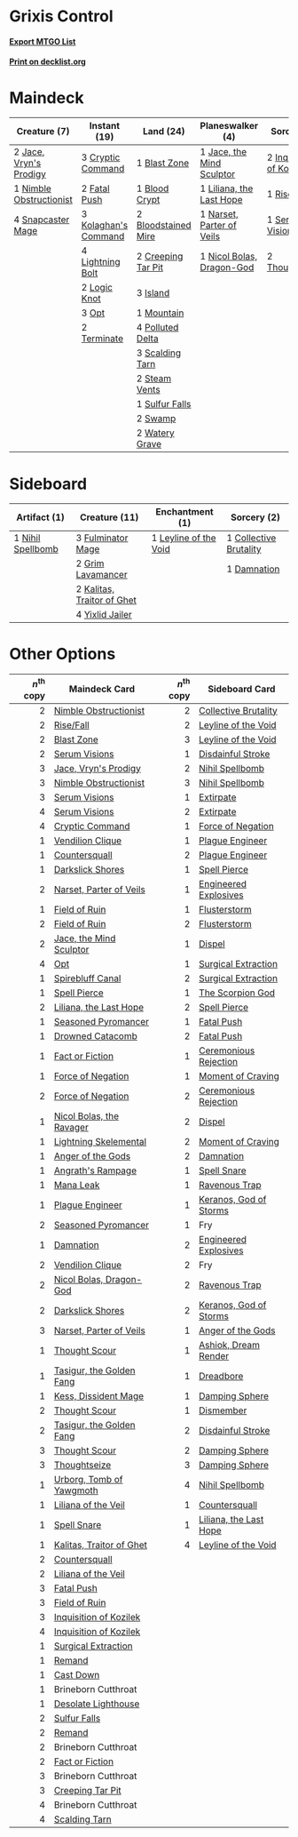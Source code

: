 # Grixis Control

#### [Export MTGO List](../collection/Grixis%20Control/Grixis%20Control.txt)
#### [Print on decklist.org](http://decklist.org/?deckmain=1%09Blast%20Zone%0A1%09Blood%20Crypt%0A2%09Bloodstained%20Mire%0A2%09Creeping%20Tar%20Pit%0A3%09Cryptic%20Command%0A2%09Fatal%20Push%0A2%09Inquisition%20of%20Kozilek%0A3%09Island%0A2%09Jace,%20Vryn's%20Prodigy%0A1%09Jace,%20the%20Mind%20Sculptor%0A3%09Kolaghan's%20Command%0A4%09Lightning%20Bolt%0A1%09Liliana,%20the%20Last%20Hope%0A2%09Logic%20Knot%0A1%09Mountain%0A1%09Narset,%20Parter%20of%20Veils%0A1%09Nicol%20Bolas,%20Dragon-God%0A1%09Nimble%20Obstructionist%0A3%09Opt%0A4%09Polluted%20Delta%0A1%09Rise/Fall%0A3%09Scalding%20Tarn%0A1%09Serum%20Visions%0A4%09Snapcaster%20Mage%0A2%09Steam%20Vents%0A1%09Sulfur%20Falls%0A2%09Swamp%0A2%09Terminate%0A2%09Thoughtseize%0A2%09Watery%20Grave&deckside=1%09Collective%20Brutality%0A1%09Damnation%0A3%09Fulminator%20Mage%0A2%09Grim%20Lavamancer%0A2%09Kalitas,%20Traitor%20of%20Ghet%0A1%09Leyline%20of%20the%20Void%0A1%09Nihil%20Spellbomb%0A4%09Yixlid%20Jailer)
# Maindeck

|                                           Creature (7)                                           |                                         Instant (19)                                          |                                          Land (24)                                           |                                          Planeswalker (4)                                          |                                            Sorcery (6)                                            |
|--------------------------------------------------------------------------------------------------|-----------------------------------------------------------------------------------------------|----------------------------------------------------------------------------------------------|----------------------------------------------------------------------------------------------------|---------------------------------------------------------------------------------------------------|
|2 [Jace, Vryn's Prodigy](http://gatherer.wizards.com/Pages/Card/Details.aspx?multiverseid=398434) |3 [Cryptic Command](http://gatherer.wizards.com/Pages/Card/Details.aspx?multiverseid=438614)   |1 [Blast Zone](http://gatherer.wizards.com/Pages/Card/Details.aspx?multiverseid=461171)       |1 [Jace, the Mind Sculptor](http://gatherer.wizards.com/Pages/Card/Details.aspx?multiverseid=442051)|2 [Inquisition of Kozilek](http://gatherer.wizards.com/Pages/Card/Details.aspx?multiverseid=416897)|
|1 [Nimble Obstructionist](http://gatherer.wizards.com/Pages/Card/Details.aspx?multiverseid=430729)|2 [Fatal Push](http://gatherer.wizards.com/Pages/Card/Details.aspx?multiverseid=423724)        |1 [Blood Crypt](http://gatherer.wizards.com/Pages/Card/Details.aspx?multiverseid=97102)       |1 [Liliana, the Last Hope](http://gatherer.wizards.com/Pages/Card/Details.aspx?multiverseid=414388) |1 [Rise/Fall](http://gatherer.wizards.com/Pages/Card/Details.aspx?multiverseid=259266)             |
|4 [Snapcaster Mage](http://gatherer.wizards.com/Pages/Card/Details.aspx?multiverseid=227676)      |3 [Kolaghan's Command](http://gatherer.wizards.com/Pages/Card/Details.aspx?multiverseid=394613)|2 [Bloodstained Mire](http://gatherer.wizards.com/Pages/Card/Details.aspx?multiverseid=405094)|1 [Narset, Parter of Veils](http://gatherer.wizards.com/Pages/Card/Details.aspx?multiverseid=460988)|1 [Serum Visions](http://gatherer.wizards.com/Pages/Card/Details.aspx?multiverseid=50145)          |
|                                                                                                  |4 [Lightning Bolt](http://gatherer.wizards.com/Pages/Card/Details.aspx?multiverseid=806)       |2 [Creeping Tar Pit](http://gatherer.wizards.com/Pages/Card/Details.aspx?multiverseid=457138) |1 [Nicol Bolas, Dragon-God](http://gatherer.wizards.com/Pages/Card/Details.aspx?multiverseid=463947)|2 [Thoughtseize](http://gatherer.wizards.com/Pages/Card/Details.aspx?multiverseid=438676)          |
|                                                                                                  |2 [Logic Knot](http://gatherer.wizards.com/Pages/Card/Details.aspx?multiverseid=126151)        |3 [Island](http://gatherer.wizards.com/Pages/Card/Details.aspx?multiverseid=439857)           |                                                                                                    |                                                                                                   |
|                                                                                                  |3 [Opt](http://gatherer.wizards.com/Pages/Card/Details.aspx?multiverseid=442948)               |1 [Mountain](http://gatherer.wizards.com/Pages/Card/Details.aspx?multiverseid=439859)         |                                                                                                    |                                                                                                   |
|                                                                                                  |2 [Terminate](http://gatherer.wizards.com/Pages/Card/Details.aspx?multiverseid=176449)         |4 [Polluted Delta](http://gatherer.wizards.com/Pages/Card/Details.aspx?multiverseid=405104)   |                                                                                                    |                                                                                                   |
|                                                                                                  |                                                                                               |3 [Scalding Tarn](http://gatherer.wizards.com/Pages/Card/Details.aspx?multiverseid=405107)    |                                                                                                    |                                                                                                   |
|                                                                                                  |                                                                                               |2 [Steam Vents](http://gatherer.wizards.com/Pages/Card/Details.aspx?multiverseid=405109)      |                                                                                                    |                                                                                                   |
|                                                                                                  |                                                                                               |1 [Sulfur Falls](http://gatherer.wizards.com/Pages/Card/Details.aspx?multiverseid=443135)     |                                                                                                    |                                                                                                   |
|                                                                                                  |                                                                                               |2 [Swamp](http://gatherer.wizards.com/Pages/Card/Details.aspx?multiverseid=439858)            |                                                                                                    |                                                                                                   |
|                                                                                                  |                                                                                               |2 [Watery Grave](http://gatherer.wizards.com/Pages/Card/Details.aspx?multiverseid=405114)     |                                                                                                    |                                                                                                   |


# Sideboard

|                                        Artifact (1)                                        |                                            Creature (11)                                            |                                        Enchantment (1)                                         |                                           Sorcery (2)                                           |
|--------------------------------------------------------------------------------------------|-----------------------------------------------------------------------------------------------------|------------------------------------------------------------------------------------------------|-------------------------------------------------------------------------------------------------|
|1 [Nihil Spellbomb](http://gatherer.wizards.com/Pages/Card/Details.aspx?multiverseid=442215)|3 [Fulminator Mage](http://gatherer.wizards.com/Pages/Card/Details.aspx?multiverseid=397686)         |1 [Leyline of the Void](http://gatherer.wizards.com/Pages/Card/Details.aspx?multiverseid=107682)|1 [Collective Brutality](http://gatherer.wizards.com/Pages/Card/Details.aspx?multiverseid=414380)|
|                                                                                            |2 [Grim Lavamancer](http://gatherer.wizards.com/Pages/Card/Details.aspx?multiverseid=430589)         |                                                                                                |1 [Damnation](http://gatherer.wizards.com/Pages/Card/Details.aspx?multiverseid=425888)           |
|                                                                                            |2 [Kalitas, Traitor of Ghet](http://gatherer.wizards.com/Pages/Card/Details.aspx?multiverseid=407596)|                                                                                                |                                                                                                 |
|                                                                                            |4 [Yixlid Jailer](http://gatherer.wizards.com/Pages/Card/Details.aspx?multiverseid=130702)           |                                                                                                |                                                                                                 |


# Other Options

|*n*<sup>th</sup> copy|                                           Maindeck Card                                           |*n*<sup>th</sup> copy|                                         Sideboard Card                                          |
|--------------------:|---------------------------------------------------------------------------------------------------|--------------------:|-------------------------------------------------------------------------------------------------|
|                    2|[Nimble Obstructionist](http://gatherer.wizards.com/Pages/Card/Details.aspx?multiverseid=430729)   |                    2|[Collective Brutality](http://gatherer.wizards.com/Pages/Card/Details.aspx?multiverseid=414380)  |
|                    2|[Rise/Fall](http://gatherer.wizards.com/Pages/Card/Details.aspx?multiverseid=259266)               |                    2|[Leyline of the Void](http://gatherer.wizards.com/Pages/Card/Details.aspx?multiverseid=107682)   |
|                    2|[Blast Zone](http://gatherer.wizards.com/Pages/Card/Details.aspx?multiverseid=461171)              |                    3|[Leyline of the Void](http://gatherer.wizards.com/Pages/Card/Details.aspx?multiverseid=107682)   |
|                    2|[Serum Visions](http://gatherer.wizards.com/Pages/Card/Details.aspx?multiverseid=50145)            |                    1|[Disdainful Stroke](http://gatherer.wizards.com/Pages/Card/Details.aspx?multiverseid=420705)     |
|                    3|[Jace, Vryn's Prodigy](http://gatherer.wizards.com/Pages/Card/Details.aspx?multiverseid=398434)    |                    2|[Nihil Spellbomb](http://gatherer.wizards.com/Pages/Card/Details.aspx?multiverseid=442215)       |
|                    3|[Nimble Obstructionist](http://gatherer.wizards.com/Pages/Card/Details.aspx?multiverseid=430729)   |                    3|[Nihil Spellbomb](http://gatherer.wizards.com/Pages/Card/Details.aspx?multiverseid=442215)       |
|                    3|[Serum Visions](http://gatherer.wizards.com/Pages/Card/Details.aspx?multiverseid=50145)            |                    1|[Extirpate](http://gatherer.wizards.com/Pages/Card/Details.aspx?multiverseid=370384)             |
|                    4|[Serum Visions](http://gatherer.wizards.com/Pages/Card/Details.aspx?multiverseid=50145)            |                    2|[Extirpate](http://gatherer.wizards.com/Pages/Card/Details.aspx?multiverseid=370384)             |
|                    4|[Cryptic Command](http://gatherer.wizards.com/Pages/Card/Details.aspx?multiverseid=438614)         |                    1|[Force of Negation](http://gatherer.wizards.com/Pages/Card/Details.aspx?multiverseid=464001)     |
|                    1|[Vendilion Clique](http://gatherer.wizards.com/Pages/Card/Details.aspx?multiverseid=442065)        |                    1|[Plague Engineer](http://gatherer.wizards.com/Pages/Card/Details.aspx?multiverseid=464049)       |
|                    1|[Countersquall](http://gatherer.wizards.com/Pages/Card/Details.aspx?multiverseid=186327)           |                    2|[Plague Engineer](http://gatherer.wizards.com/Pages/Card/Details.aspx?multiverseid=464049)       |
|                    1|[Darkslick Shores](http://gatherer.wizards.com/Pages/Card/Details.aspx?multiverseid=209400)        |                    1|[Spell Pierce](http://gatherer.wizards.com/Pages/Card/Details.aspx?multiverseid=425876)          |
|                    2|[Narset, Parter of Veils](http://gatherer.wizards.com/Pages/Card/Details.aspx?multiverseid=460988) |                    1|[Engineered Explosives](http://gatherer.wizards.com/Pages/Card/Details.aspx?multiverseid=50139)  |
|                    1|[Field of Ruin](http://gatherer.wizards.com/Pages/Card/Details.aspx?multiverseid=435415)           |                    1|[Flusterstorm](http://gatherer.wizards.com/Pages/Card/Details.aspx?multiverseid=228255)          |
|                    2|[Field of Ruin](http://gatherer.wizards.com/Pages/Card/Details.aspx?multiverseid=435415)           |                    2|[Flusterstorm](http://gatherer.wizards.com/Pages/Card/Details.aspx?multiverseid=228255)          |
|                    2|[Jace, the Mind Sculptor](http://gatherer.wizards.com/Pages/Card/Details.aspx?multiverseid=442051) |                    1|[Dispel](http://gatherer.wizards.com/Pages/Card/Details.aspx?multiverseid=401858)                |
|                    4|[Opt](http://gatherer.wizards.com/Pages/Card/Details.aspx?multiverseid=442948)                     |                    1|[Surgical Extraction](http://gatherer.wizards.com/Pages/Card/Details.aspx?multiverseid=397706)   |
|                    1|[Spirebluff Canal](http://gatherer.wizards.com/Pages/Card/Details.aspx?multiverseid=417822)        |                    2|[Surgical Extraction](http://gatherer.wizards.com/Pages/Card/Details.aspx?multiverseid=397706)   |
|                    1|[Spell Pierce](http://gatherer.wizards.com/Pages/Card/Details.aspx?multiverseid=425876)            |                    1|[The Scorpion God](http://gatherer.wizards.com/Pages/Card/Details.aspx?multiverseid=430835)      |
|                    2|[Liliana, the Last Hope](http://gatherer.wizards.com/Pages/Card/Details.aspx?multiverseid=414388)  |                    2|[Spell Pierce](http://gatherer.wizards.com/Pages/Card/Details.aspx?multiverseid=425876)          |
|                    1|[Seasoned Pyromancer](http://gatherer.wizards.com/Pages/Card/Details.aspx?multiverseid=464094)     |                    1|[Fatal Push](http://gatherer.wizards.com/Pages/Card/Details.aspx?multiverseid=423724)            |
|                    1|[Drowned Catacomb](http://gatherer.wizards.com/Pages/Card/Details.aspx?multiverseid=430633)        |                    2|[Fatal Push](http://gatherer.wizards.com/Pages/Card/Details.aspx?multiverseid=423724)            |
|                    1|[Fact or Fiction](http://gatherer.wizards.com/Pages/Card/Details.aspx?multiverseid=405223)         |                    1|[Ceremonious Rejection](http://gatherer.wizards.com/Pages/Card/Details.aspx?multiverseid=417613) |
|                    1|[Force of Negation](http://gatherer.wizards.com/Pages/Card/Details.aspx?multiverseid=464001)       |                    1|[Moment of Craving](http://gatherer.wizards.com/Pages/Card/Details.aspx?multiverseid=439736)     |
|                    2|[Force of Negation](http://gatherer.wizards.com/Pages/Card/Details.aspx?multiverseid=464001)       |                    2|[Ceremonious Rejection](http://gatherer.wizards.com/Pages/Card/Details.aspx?multiverseid=417613) |
|                    1|[Nicol Bolas, the Ravager](http://gatherer.wizards.com/Pages/Card/Details.aspx?multiverseid=447354)|                    2|[Dispel](http://gatherer.wizards.com/Pages/Card/Details.aspx?multiverseid=401858)                |
|                    1|[Lightning Skelemental](http://gatherer.wizards.com/Pages/Card/Details.aspx?multiverseid=464157)   |                    2|[Moment of Craving](http://gatherer.wizards.com/Pages/Card/Details.aspx?multiverseid=439736)     |
|                    1|[Anger of the Gods](http://gatherer.wizards.com/Pages/Card/Details.aspx?multiverseid=438682)       |                    2|[Damnation](http://gatherer.wizards.com/Pages/Card/Details.aspx?multiverseid=425888)             |
|                    1|[Angrath's Rampage](http://gatherer.wizards.com/Pages/Card/Details.aspx?multiverseid=461112)       |                    1|[Spell Snare](http://gatherer.wizards.com/Pages/Card/Details.aspx?multiverseid=446100)           |
|                    1|[Mana Leak](http://gatherer.wizards.com/Pages/Card/Details.aspx?multiverseid=45242)                |                    1|[Ravenous Trap](http://gatherer.wizards.com/Pages/Card/Details.aspx?multiverseid=197537)         |
|                    1|[Plague Engineer](http://gatherer.wizards.com/Pages/Card/Details.aspx?multiverseid=464049)         |                    1|[Keranos, God of Storms](http://gatherer.wizards.com/Pages/Card/Details.aspx?multiverseid=380442)|
|                    2|[Seasoned Pyromancer](http://gatherer.wizards.com/Pages/Card/Details.aspx?multiverseid=464094)     |                    1|Fry                                                                                              |
|                    1|[Damnation](http://gatherer.wizards.com/Pages/Card/Details.aspx?multiverseid=425888)               |                    2|[Engineered Explosives](http://gatherer.wizards.com/Pages/Card/Details.aspx?multiverseid=50139)  |
|                    2|[Vendilion Clique](http://gatherer.wizards.com/Pages/Card/Details.aspx?multiverseid=442065)        |                    2|Fry                                                                                              |
|                    2|[Nicol Bolas, Dragon-God](http://gatherer.wizards.com/Pages/Card/Details.aspx?multiverseid=463947) |                    2|[Ravenous Trap](http://gatherer.wizards.com/Pages/Card/Details.aspx?multiverseid=197537)         |
|                    2|[Darkslick Shores](http://gatherer.wizards.com/Pages/Card/Details.aspx?multiverseid=209400)        |                    2|[Keranos, God of Storms](http://gatherer.wizards.com/Pages/Card/Details.aspx?multiverseid=380442)|
|                    3|[Narset, Parter of Veils](http://gatherer.wizards.com/Pages/Card/Details.aspx?multiverseid=460988) |                    1|[Anger of the Gods](http://gatherer.wizards.com/Pages/Card/Details.aspx?multiverseid=438682)     |
|                    1|[Thought Scour](http://gatherer.wizards.com/Pages/Card/Details.aspx?multiverseid=380203)           |                    1|[Ashiok, Dream Render](http://gatherer.wizards.com/Pages/Card/Details.aspx?multiverseid=461155)  |
|                    1|[Tasigur, the Golden Fang](http://gatherer.wizards.com/Pages/Card/Details.aspx?multiverseid=391937)|                    1|[Dreadbore](http://gatherer.wizards.com/Pages/Card/Details.aspx?multiverseid=430622)             |
|                    1|[Kess, Dissident Mage](http://gatherer.wizards.com/Pages/Card/Details.aspx?multiverseid=433280)    |                    1|[Damping Sphere](http://gatherer.wizards.com/Pages/Card/Details.aspx?multiverseid=443101)        |
|                    2|[Thought Scour](http://gatherer.wizards.com/Pages/Card/Details.aspx?multiverseid=380203)           |                    1|[Dismember](http://gatherer.wizards.com/Pages/Card/Details.aspx?multiverseid=382182)             |
|                    2|[Tasigur, the Golden Fang](http://gatherer.wizards.com/Pages/Card/Details.aspx?multiverseid=391937)|                    2|[Disdainful Stroke](http://gatherer.wizards.com/Pages/Card/Details.aspx?multiverseid=420705)     |
|                    3|[Thought Scour](http://gatherer.wizards.com/Pages/Card/Details.aspx?multiverseid=380203)           |                    2|[Damping Sphere](http://gatherer.wizards.com/Pages/Card/Details.aspx?multiverseid=443101)        |
|                    3|[Thoughtseize](http://gatherer.wizards.com/Pages/Card/Details.aspx?multiverseid=438676)            |                    3|[Damping Sphere](http://gatherer.wizards.com/Pages/Card/Details.aspx?multiverseid=443101)        |
|                    1|[Urborg, Tomb of Yawgmoth](http://gatherer.wizards.com/Pages/Card/Details.aspx?multiverseid=383425)|                    4|[Nihil Spellbomb](http://gatherer.wizards.com/Pages/Card/Details.aspx?multiverseid=442215)       |
|                    1|[Liliana of the Veil](http://gatherer.wizards.com/Pages/Card/Details.aspx?multiverseid=235597)     |                    1|[Countersquall](http://gatherer.wizards.com/Pages/Card/Details.aspx?multiverseid=186327)         |
|                    1|[Spell Snare](http://gatherer.wizards.com/Pages/Card/Details.aspx?multiverseid=446100)             |                    1|[Liliana, the Last Hope](http://gatherer.wizards.com/Pages/Card/Details.aspx?multiverseid=414388)|
|                    1|[Kalitas, Traitor of Ghet](http://gatherer.wizards.com/Pages/Card/Details.aspx?multiverseid=407596)|                    4|[Leyline of the Void](http://gatherer.wizards.com/Pages/Card/Details.aspx?multiverseid=107682)   |
|                    2|[Countersquall](http://gatherer.wizards.com/Pages/Card/Details.aspx?multiverseid=186327)           |                     |                                                                                                 |
|                    2|[Liliana of the Veil](http://gatherer.wizards.com/Pages/Card/Details.aspx?multiverseid=235597)     |                     |                                                                                                 |
|                    3|[Fatal Push](http://gatherer.wizards.com/Pages/Card/Details.aspx?multiverseid=423724)              |                     |                                                                                                 |
|                    3|[Field of Ruin](http://gatherer.wizards.com/Pages/Card/Details.aspx?multiverseid=435415)           |                     |                                                                                                 |
|                    3|[Inquisition of Kozilek](http://gatherer.wizards.com/Pages/Card/Details.aspx?multiverseid=416897)  |                     |                                                                                                 |
|                    4|[Inquisition of Kozilek](http://gatherer.wizards.com/Pages/Card/Details.aspx?multiverseid=416897)  |                     |                                                                                                 |
|                    1|[Surgical Extraction](http://gatherer.wizards.com/Pages/Card/Details.aspx?multiverseid=397706)     |                     |                                                                                                 |
|                    1|[Remand](http://gatherer.wizards.com/Pages/Card/Details.aspx?multiverseid=380255)                  |                     |                                                                                                 |
|                    1|[Cast Down](http://gatherer.wizards.com/Pages/Card/Details.aspx?multiverseid=442969)               |                     |                                                                                                 |
|                    1|Brineborn Cutthroat                                                                                |                     |                                                                                                 |
|                    1|[Desolate Lighthouse](http://gatherer.wizards.com/Pages/Card/Details.aspx?multiverseid=240147)     |                     |                                                                                                 |
|                    2|[Sulfur Falls](http://gatherer.wizards.com/Pages/Card/Details.aspx?multiverseid=443135)            |                     |                                                                                                 |
|                    2|[Remand](http://gatherer.wizards.com/Pages/Card/Details.aspx?multiverseid=380255)                  |                     |                                                                                                 |
|                    2|Brineborn Cutthroat                                                                                |                     |                                                                                                 |
|                    2|[Fact or Fiction](http://gatherer.wizards.com/Pages/Card/Details.aspx?multiverseid=405223)         |                     |                                                                                                 |
|                    3|Brineborn Cutthroat                                                                                |                     |                                                                                                 |
|                    3|[Creeping Tar Pit](http://gatherer.wizards.com/Pages/Card/Details.aspx?multiverseid=457138)        |                     |                                                                                                 |
|                    4|Brineborn Cutthroat                                                                                |                     |                                                                                                 |
|                    4|[Scalding Tarn](http://gatherer.wizards.com/Pages/Card/Details.aspx?multiverseid=405107)           |                     |                                                                                                 |

